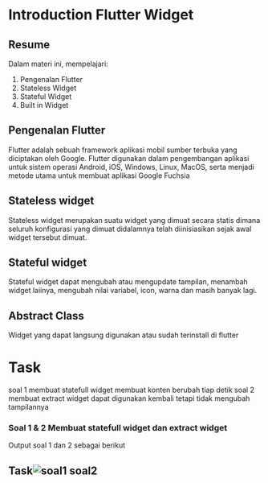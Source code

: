 # Introduction Flutter Widget

## Resume
Dalam materi ini, mempelajari:
1. Pengenalan Flutter
2. Stateless Widget
3. Stateful Widget
4. Built in Widget



## Pengenalan Flutter
Flutter adalah sebuah framework aplikasi mobil sumber terbuka yang diciptakan oleh Google. Flutter digunakan dalam pengembangan aplikasi untuk sistem operasi Android, iOS, Windows, Linux, MacOS, serta menjadi metode utama untuk membuat aplikasi Google Fuchsia

## Stateless widget
Stateless widget merupakan suatu widget yang dimuat secara statis dimana seluruh konfigurasi yang dimuat didalamnya telah diinisiasikan sejak awal widget tersebut dimuat.

## Stateful widget
 Stateful widget dapat mengubah atau mengupdate tampilan, menambah widget laiinya, mengubah nilai variabel, icon, warna dan masih banyak lagi.

## Abstract Class
Widget yang dapat langsung digunakan atau sudah terinstall di flutter

# Task
soal 1 membuat statefull widget membuat konten berubah tiap detik
soal 2 membuat extract widget dapat digunakan kembali tetapi tidak mengubah tampilannya
### Soal 1 & 2 Membuat statefull widget dan extract widget
Output soal 1 dan 2 sebagai berikut

## Task![soal1 soal2](https://user-images.githubusercontent.com/59384629/158552913-249b42e3-1455-40c7-9cbb-335b8050c75c.png)
